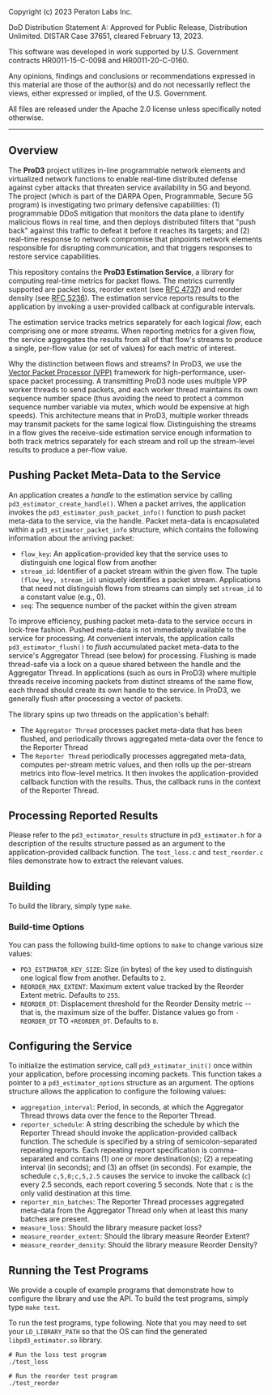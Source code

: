 
[comment]: # (SPDX-License-Identifier: Apache-2.0)

Copyright (c) 2023 Peraton Labs Inc.

DoD Distribution Statement A: Approved for Public Release, Distribution Unlimited. DISTAR Case 37651, cleared February 13, 2023.

This software was developed in work supported by U.S. Government contracts HR0011-15-C-0098 and HR0011-20-C-0160.

Any opinions, findings and conclusions or recommendations expressed in
this material are those of the author(s) and do not necessarily
reflect the views, either expressed or implied, of the
U.S. Government.

All files are released under the Apache 2.0 license unless specifically noted otherwise.

***

## Overview

The **ProD3** project utilizes in-line programmable network elements
and virtualized network functions to enable real-time distributed
defense against cyber attacks that threaten service availability in 5G
and beyond. The project (which is part of the DARPA Open,
Programmable, Secure 5G program) is investigating two primary
defensive capabilities: (1) programmable DDoS mitigation that monitors
the data plane to identify malicious flows in real time, and then
deploys distributed filters that "push back" against this traffic to
defeat it before it reaches its targets; and (2) real-time response to
network compromise that pinpoints network elements responsible for
disrupting communication, and that triggers responses to restore
service capabilities.

This repository contains the **ProD3 Estimation Service**, a library
for computing real-time metrics for packet flows. The metrics
currently supported are packet loss, reorder extent (see [RFC
4737](https://datatracker.ietf.org/doc/rfc4737/)) and reorder density
(see [RFC 5236](https://datatracker.ietf.org/doc/rfc5236/)). The
estimation service reports results to the application by invoking a
user-provided callback at configurable intervals.

The estimation service tracks metrics separately for each logical
*flow*, each comprising one or more *streams*. When reporting metrics
for a given flow, the service aggregates the results from all of that
flow's streams to produce a single, per-flow value (or set of values)
for each metric of interest.

Why the distinction between flows and streams? In ProD3, we use the
[Vector Packet Processor (VPP)](https://s3-docs.fd.io/vpp/23.02/#)
framework for high-performance, user-space packet processing. A
transmitting ProD3 node uses multiple VPP worker threads to send
packets, and each worker thread maintains its own sequence number
space (thus avoiding the need to protect a common sequence number
variable via mutex, which would be expensive at high speeds). This
architecture means that in ProD3, multiple worker threads may transmit
packets for the same logical flow. Distinguishing the streams in a
flow gives the receive-side estimation service enough information to
both track metrics separately for each stream and roll up the
stream-level results to produce a per-flow value.

## Pushing Packet Meta-Data to the Service
An application creates a *handle* to the estimation service by calling
`pd3_estimator_create_handle()`. When a packet arrives, the
application invokes the `pd3_estimator_push_packet_info()` function to
push packet meta-data to the service, via the handle. Packet
meta-data is encapsulated within a `pd3_estimator_packet_info`
structure, which contains the following information about the arriving
packet:
* `flow_key`: An application-provided key that the service uses to distinguish one logical flow from another
* `stream_id`: Identifier of a packet stream within the given flow. The tuple `(flow_key, stream_id)` uniquely identifies a packet stream. Applications that need not distinguish flows from streams can simply set `stream_id` to a constant value (e.g., 0).
* `seq`: The sequence number of the packet within the given stream

To improve efficiency, pushing packet meta-data to the service occurs
in lock-free fashion. Pushed meta-data is not immediately available to
the service for processing.  At convenient intervals, the application
calls `pd3_estimator_flush()` to *flush* accumulated packet meta-data
to the service's Aggregator Thread (see below) for
processing. Flushing is made thread-safe via a lock on a queue shared
between the handle and the Aggregator Thread. In applications (such as
ours in ProD3) where multiple threads receive incoming packets from
distinct streams of the same flow, each thread should create its own
handle to the service. In ProD3, we generally flush after processing a
vector of packets.

The library spins up two threads on the application's behalf:
* The `Aggregator Thread` processes packet meta-data that has been
  flushed, and periodically throws aggregated meta-data over the fence
  to the Reporter Thread
* The `Reporter Thread` periodically processes aggregated meta-data,
  computes per-stream metric values, and then rolls up the per-stream
  metrics into flow-level metrics. It then invokes the
  application-provided callback function with the results. Thus, the
  callback runs in the context of the Reporter Thread.

## Processing Reported Results

Please refer to the `pd3_estimator_results` structure in
`pd3_estimator.h` for a description of the results structure passed as
an argument to the application-provided callback function. The
`test_loss.c` and `test_reorder.c` files demonstrate how to extract
the relevant values.

## Building

To build the library, simply type `make`.

### Build-time Options

You can pass the following build-time options to `make` to change various size values:
* `PD3_ESTIMATOR_KEY_SIZE`: Size (in bytes) of the key used to distinguish one logical flow from another. Defaults to `2`.
* `REORDER_MAX_EXTENT`: Maximum extent value tracked by the Reorder Extent metric. Defaults to `255`.
* `REORDER_DT`: Displacement threshold for the Reorder Density metric -- that is, the maximum size of the buffer. Distance values go from `-REORDER_DT` TO `+REORDER_DT`. Defaults to `8`.

## Configuring the Service

To initialize the estimation service, call `pd3_estimator_init()` once
within your application, before processing incoming packets. This
function takes a pointer to a `pd3_estimator_options` structure as an
argument. The options structure allows the application to configure the
following values:
* `aggregation_interval`: Period, in seconds, at which the Aggregator
  Thread throws data over the fence to the Reporter Thread.
* `reporter_schedule`: A string describing the schedule by which the
   Reporter Thread should invoke the application-provided callback
   function. The schedule is specified by a string of
   semicolon-separated repeating reports. Each repeating report
   specification is comma-separated and contains (1) one or more
   destination(s); (2) a repeating interval (in seconds); and (3) an
   offset (in seconds). For example, the schedule `c,5,0;c,5,2.5`
   causes the service to invoke the callback (`c`) every 2.5 seconds,
   each report covering 5 seconds. Note that `c` is the only valid
   destination at this time.
* `reporter_min_batches`: The Reporter Thread processes aggregated
  meta-data from the Aggregator Thread only when at least this many
  batches are present.
* `measure_loss`: Should the library measure packet loss?
* `measure_reorder_extent`: Should the library measure Reorder Extent?
* `measure_reorder_density`: Should the library measure Reorder Density?

## Running the Test Programs

We provide a couple of example programs that demonstrate how to configure
the library and use the API. To build the test programs, simply type `make test`.

To run the test programs, type following. Note that you may need to
set your `LD_LIBRARY_PATH` so that the OS can find the generated
`libpd3_estimator.so` library.

```
# Run the loss test program
./test_loss

# Run the reorder test program
./test_reorder
```
